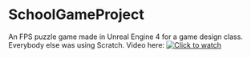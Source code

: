 # SchoolGameProject
An FPS puzzle game made in Unreal Engine 4 for a game design class. Everybody else was using Scratch.
Video here:
[![Click to watch](http://img.youtube.com/vi/BHPvtEaKMzs/0.jpg)](http://www.youtube.com/watch?v=BHPvtEaKMzs "Click to watch")
